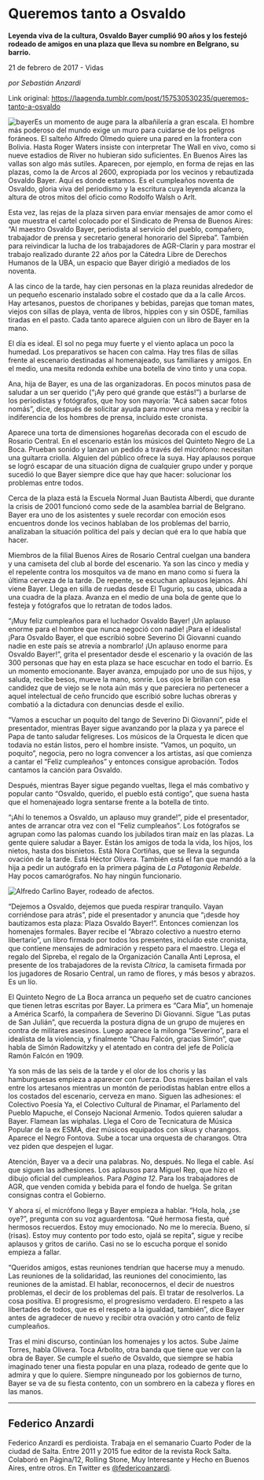 # Queremos tanto a Osvaldo

**Leyenda viva de la cultura, Osvaldo Bayer cumplió 90 años y los festejó rodeado de amigos en una plaza que lleva su nombre en Belgrano, su barrio.**

21 de febrero de 2017 - Vidas

_por Sebastián Anzardi_

Link original: https://laagenda.tumblr.com/post/157530530235/queremos-tanto-a-osvaldo

![bayer](https://64.media.tumblr.com/a6ea12cee9437b718f19eb387fc77de2/tumblr_inline_pk0gx0qVV61t6q87u_500.jpg)Es un momento de
auge para la albañilería a gran escala. El hombre más poderoso del
mundo exige un muro para cuidarse de los peligros foráneos. El
salteño Alfredo Olmedo quiere una pared en la frontera con Bolivia.
Hasta Roger Waters insiste con interpretar The Wall en vivo, como si
nueve estadios de River no hubieran sido suficientes. En Buenos Aires
las vallas son algo más sutiles. Aparecen, por ejemplo, en forma de
rejas en las plazas, como la de Arcos al 2600, expropiada por los
vecinos y rebautizada Osvaldo Bayer.  Aquí es donde estamos. Es el
cumpleaños noventa de Osvaldo, gloria viva del periodismo y la
escritura cuya leyenda alcanza la altura de otros mitos del oficio
como Rodolfo Walsh o Arlt. 


Esta vez, las rejas
de la plaza sirven para enviar mensajes de amor como el que muestra
el cartel colocado por el Sindicato de Prensa de Buenos Aires: “Al
maestro Osvaldo Bayer, periodista al servicio del pueblo, compañero,
trabajador de prensa y secretario general honorario del Sipreba”.
También para reivindicar la lucha de los trabajadores de AGR-Clarín
y para mostrar el trabajo realizado durante 22 años por la Cátedra
Libre de Derechos Humanos de la UBA, un espacio que Bayer dirigió a
mediados de los noventa.

A las cinco de la
tarde, hay cien personas en la plaza reunidas alrededor de un pequeño
escenario instalado sobre el costado que da a la calle Arcos. Hay
artesanos, puestos de choripanes y bebidas, parejas que toman mates,
viejos con sillas de playa, venta de libros, hippies con y sin OSDE,
familias tiradas en el pasto. Cada tanto aparece alguien con un libro
de Bayer en la mano.  


El día es ideal. El
sol no pega muy fuerte y el viento aplaca un poco la humedad. Los
preparativos se hacen con calma. Hay tres filas de sillas frente al
escenario destinadas al homenajeado, sus familiares y amigos. En el
medio, una mesita redonda exhibe una botella de vino tinto y una
copa. 


Ana, hija de Bayer,
es una de las organizadoras. En pocos minutos pasa de saludar a un
ser querido (“¡Ay pero qué grande que estás!”) a burlarse de
los periodistas y fotógrafos, que hoy son mayoría: “Acá saben
sacar fotos nomás”, dice, después de solicitar ayuda para mover
una mesa y recibir la indiferencia de los hombres de prensa, incluido
este cronista. 


Aparece una torta de
dimensiones hogareñas decorada con el escudo de Rosario Central. En
el escenario están los músicos del Quinteto Negro de La Boca.
Prueban sonido y lanzan un pedido a través del micrófono: necesitan
una guitarra criolla. Alguien del público ofrece la suya. Hay
aplausos porque se logró escapar de una situación digna de
cualquier grupo under y porque sucedió lo que Bayer siempre dice que
hay que hacer: solucionar los problemas entre todos. 


Cerca de la plaza
está la Escuela Normal Juan Bautista Alberdi, que durante la crisis
de 2001 funcionó como sede de la asamblea barrial de Belgrano. Bayer
era uno de los asistentes y suele recordar con emoción esos
encuentros donde los vecinos hablaban de los problemas del barrio,
analizaban la situación política del país y decían qué era lo
que había que hacer. 


Miembros de la
filial Buenos Aires de Rosario Central cuelgan una bandera y una
camiseta del club al borde del escenario. Ya son las cinco y media y
el repelente contra los mosquitos va de mano en mano como si fuera la
última cerveza de la tarde. De repente, se escuchan aplausos
lejanos. Ahí viene Bayer. Llega en silla de ruedas desde El Tugurio,
su casa, ubicada a una cuadra de la plaza. Avanza en el medio de una
bola de gente que lo festeja y fotógrafos que lo retratan de todos
lados. 


“¡Muy feliz
cumpleaños para el luchador Osvaldo Bayer! ¡Un aplauso enorme para
el hombre que nunca negoció con nadie! ¡Para el idealista! ¡Para
Osvaldo Bayer, el que escribió sobre Severino Di Giovanni cuando
nadie en este país se atrevía a nombrarlo! ¡Un aplauso enorme para
Osvaldo Bayer!”, grita el presentador desde el escenario y la
ovación de las 300 personas que hay en esta plaza se hace escuchar
en todo el barrio. Es un momento emocionante. Bayer avanza, empujado
por uno de sus hijos, y saluda, recibe besos, mueve la mano, sonríe.
Los ojos le brillan con esa candidez que de viejo se le nota aún más
y que pareciera no pertenecer a aquel intelectual de ceño fruncido
que escribió sobre luchas obreras y combatió a la dictadura con
denuncias desde el exilio. 


“Vamos a escuchar
un poquito del tango de Severino Di Giovanni”, pide el presentador,
mientras Bayer sigue avanzando por la plaza y ya parece el Papa de
tanto saludar feligreses. Los músicos de la Orquesta le dicen que todavía no están listos, pero el hombre insiste. “Vamos, un poquito, un
poquito”, negocia, pero no logra convencer a los artistas, así que
comienza a cantar el “Feliz cumpleaños” y entonces consigue
aprobación. Todos cantamos la canción para Osvaldo.     


Después, mientras
Bayer sigue pegando vueltas, llega el más combativo y popular canto
“Osvaldo, querido, el pueblo está contigo”, que suena hasta que
el homenajeado logra sentarse frente a la botella de tinto. 


“¡Ahí lo tenemos
a Osvaldo, un aplauso muy grande!”, pide el presentador, antes de
arrancar otra vez con el “Feliz cumpleaños”. Los fotógrafos se
agrupan como las palomas cuando los jubilados tiran maíz en las
plazas. La gente quiere saludar a Bayer. Están los amigos de toda la
vida, los hijos, los nietos, hasta dos bisnietos. Está Nora
Cortiñas, que se lleva la segunda ovación de la tarde. Está Héctor
Olivera. También está el fan que mandó a la hija a pedir un
autógrafo en la primera página de *La Patagonia Rebelde*. Hay
pocos camarógrafos. No hay ningún funcionario.   


![Alfredo Carlino](https://64.media.tumblr.com/a6ea12cee9437b718f19eb387fc77de2/tumblr_inline_pk0gx0qVV61t6q87u_500.jpg) Bayer, rodeado de afectos. 


“Dejemos a
Osvaldo, dejemos que pueda respirar tranquilo. Vayan corriéndose
para atrás”, pide el presentador y anuncia que “¡desde hoy
bautizamos esta plaza: Plaza Osvaldo Bayer!”. Entonces comienzan
los homenajes formales. Bayer recibe el “Abrazo colectivo a nuestro
eterno libertario”, un libro firmado por todos los presentes,
incluido este cronista, que contiene mensajes de admiración y
respeto para el maestro. Llega el regalo del Sipreba, el regalo de la
Organización Canalla Anti Leprosa, el presente de los trabajadores
de la revista *Cítrica*, la camiseta firmada por los jugadores
de Rosario Central, un ramo de flores, y más besos y abrazos. Es un
lío.  


El Quinteto Negro de
La Boca arranca un pequeño set de cuatro canciones que tienen letras
escritas por Bayer. La primera es “Cara Mía”, un homenaje a
América Scarfó, la compañera de Severino Di Giovanni. Sigue “Las
putas de San Julián”, que recuerda la postura digna de un grupo de
mujeres en contra de militares asesinos. Luego aparece la milonga
“Severino”, para el idealista de la violencia, y finalmente “Chau
Falcón, gracias Simón”, que habla de Simón Radowitzky y el
atentado en contra del jefe de Policía Ramón Falcón en 1909. 


Ya son más de las
seis de la tarde y el olor de los choris y las hamburguesas empieza a
aparecer con fuerza. Dos mujeres bailan el vals entre los artesanos
mientras un montón de periodistas hablan entre ellos a los costados
del escenario, cerveza en mano. Siguen las adhesiones: el Colectivo
Poesía Ya, el Colectivo Cultural de Pinamar, el Parlamento del
Pueblo Mapuche, el Consejo Nacional Armenio. Todos quieren saludar a
Bayer. Flamean las wiphalas. Llega el Coro de Tecnicatura de Música
Popular de la ex ESMA, diez músicos equipados con sikus y charangos.
Aparece el Negro Fontova. Sube a tocar una orquesta de charangos.
Otra vez piden que despejen el lugar. 


Atención, Bayer va
a decir una palabras. No, después. No llega el cable. Así que
siguen las adhesiones. Los aplausos para Miguel Rep, que hizo el
dibujo oficial del cumpleaños. Para *Página 12*. Para los
trabajadores de AGR, que venden comida y bebida para el fondo de
huelga. Se gritan consignas contra el Gobierno. 


Y ahora sí, el
micrófono llega y Bayer empieza a hablar. “Hola, hola, ¿se oye?”,
pregunta con su voz aguardentosa. “Qué hermosa fiesta, qué
hermosos recuerdos. Estoy muy emocionado. No me lo merecía. Bueno,
sí (risas). Estoy muy contento por todo esto, ojalá se repita”,
sigue y recibe aplausos y gritos de cariño. Casi no se lo escucha
porque el sonido empieza a fallar. 


“Queridos amigos,
estas reuniones tendrían que hacerse muy a menudo. Las reuniones de
la solidaridad, las reuniones del conocimiento, las reuniones de la
amistad. El hablar, reconocernos, el decir de nuestros problemas, el
decir de los problemas del país. El tratar de resolverlos. La cosa
positiva. El progresismo, el progresismo verdadero. El respeto a las
libertades de todos, que es el respeto a la igualdad, también”,
dice Bayer antes de agradecer de nuevo y recibir otra ovación y otro
canto de feliz cumpleaños. 


Tras el mini
discurso, continúan los homenajes y los actos. Sube Jaime Torres,
habla Olivera. Toca Arbolito, otra banda que tiene que ver con la
obra de Bayer. Se cumple el sueño de Osvaldo, que siempre se había
imaginado tener una fiesta popular en una plaza, rodeado de gente que
lo admira y que lo quiere. Siempre ninguneado por los gobiernos de
turno, Bayer se va de su fiesta contento, con un sombrero en la
cabeza y flores en las manos. 




---

Federico Anzardi
----------------

 Federico Anzardi es perdioista. Trabaja en el semanario Cuarto Poder de la ciudad de Salta. Entre 2011 y 2015 fue editor de la revista Rock Salta. Colaboró en Página/12, Rolling Stone, Muy Interesante y Hecho en Buenos Aires, entre otros. En Twitter es [@federicoanzardi](https://twitter.com/Sebauyanet?lang=es).

